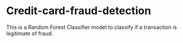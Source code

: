 # Credit-card-fraud-detection
This is a Random Forest Classifier model to classify if a transaction is legitimate of fraud.
